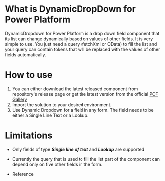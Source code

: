 # What is DynamicDropDown for Power Platform
DynamicDropdown for Power Platform is a drop down field component that its list can change dynamically based on values of other fields. It is very simple to use. You just need a query (fetchXml or OData) to fill the list and your query can contain tokens that will be replaced with the values of other fields automatically.

# How to use

1. You can either download the latest released component from repository's release page or get the latest version from the official [PCF Gallery](https://pcf.gallery)
2. Import the solution to your desired environment.
3. Use Dynamic Dropdown for a field in any form. The field needs to be either a Single Line Text or a Lookup.

# Limitations
* Only fields of type ***Single line of text*** and ***Lookup*** are supported
* Currently the query that is used to fill the list part of the component can depend only on five other fields in the form.

* Reference
